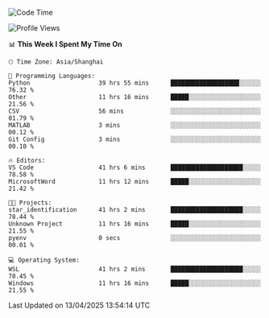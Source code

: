 <!--START_SECTION:waka-->
![Code Time](http://img.shields.io/badge/Code%20Time-2%2C605%20hrs%2014%20mins-blue)

![Profile Views](http://img.shields.io/badge/Profile%20Views-0-blue)

📊 **This Week I Spent My Time On** 

```text
🕑︎ Time Zone: Asia/Shanghai

💬 Programming Languages: 
Python                   39 hrs 55 mins      ███████████████████░░░░░░   76.32 % 
Other                    11 hrs 16 mins      █████░░░░░░░░░░░░░░░░░░░░   21.56 % 
CSV                      56 mins             ░░░░░░░░░░░░░░░░░░░░░░░░░   01.79 % 
MATLAB                   3 mins              ░░░░░░░░░░░░░░░░░░░░░░░░░   00.12 % 
Git Config               3 mins              ░░░░░░░░░░░░░░░░░░░░░░░░░   00.10 % 

🔥 Editors: 
VS Code                  41 hrs 6 mins       ████████████████████░░░░░   78.58 % 
MicrosoftWord            11 hrs 12 mins      █████░░░░░░░░░░░░░░░░░░░░   21.42 % 

🐱‍💻 Projects: 
star_identification      41 hrs 2 mins       ████████████████████░░░░░   78.44 % 
Unknown Project          11 hrs 16 mins      █████░░░░░░░░░░░░░░░░░░░░   21.55 % 
pyenv                    0 secs              ░░░░░░░░░░░░░░░░░░░░░░░░░   00.01 % 

💻 Operating System: 
WSL                      41 hrs 2 mins       ████████████████████░░░░░   78.45 % 
Windows                  11 hrs 16 mins      █████░░░░░░░░░░░░░░░░░░░░   21.55 % 
```


 Last Updated on 13/04/2025 13:54:14 UTC
<!--END_SECTION:waka-->